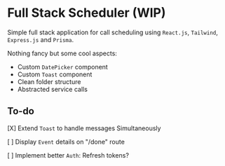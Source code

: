 # Full Stack Scheduler (WIP)

Simple full stack application for call scheduling using `React.js`, `Tailwind`, `Express.js` and `Prisma`. 

Nothing fancy but some cool aspects:
- Custom `DatePicker` component
- Custom `Toast` component
- Clean folder structure
- Abstracted service calls

## To-do
[X] Extend `Toast` to handle messages Simultaneously

[ ] Display `Event` details on "/done" route

[ ] Implement better `Auth`: Refresh tokens? 
